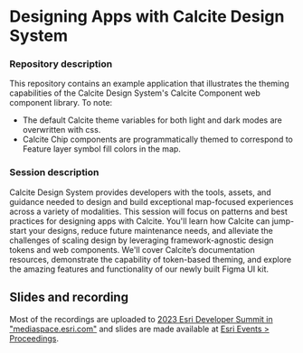 # Designing Apps with Calcite Design System

### Repository description
This repository contains an example application that illustrates the theming capabilities of the Calcite Design System's
Calcite Component web component library. To note:

- The default Calcite theme variables for both light and dark modes are overwritten with css.
- Calcite Chip components are programmatically themed to correspond to Feature layer symbol fill colors in the map.

### Session description
Calcite Design System provides developers with the tools, assets, and guidance needed to design and build exceptional
map-focused experiences across a variety of modalities. This session will focus on patterns and best practices for
designing apps with Calcite. You'll learn how Calcite can jump-start your designs, reduce future maintenance needs, and
alleviate the challenges of scaling design by leveraging framework-agnostic design tokens and web components. We'll
cover Calcite’s documentation resources, demonstrate the capability of token-based theming, and explore the amazing
features and functionality of our newly built Figma UI kit.

## Slides and recording

Most of the recordings are uploaded to [2023 Esri Developer Summit in
"mediaspace.esri.com"](https://mediaspace.esri.com/channel/2023%2BEsri%2BDeveloper%2BSummit/292702072) and slides are
made available at [Esri Events > Proceedings](https://www.esri.com/en-us/about/events/index/proceedings).
